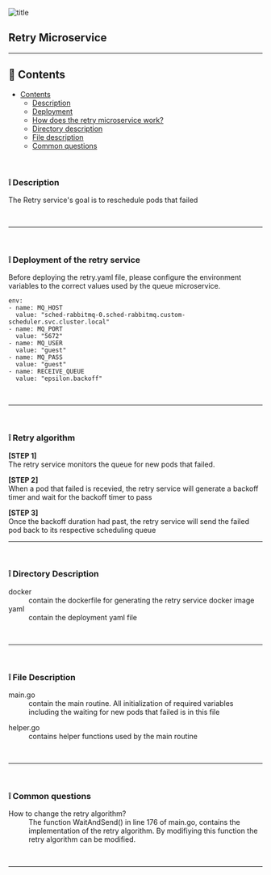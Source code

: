 ![title](https://alexneo.net/epsilon/retry.png "Retry")
## Retry Microservice

---

## :page_facing_up: Contents
- [Contents](#contents)
  - [Description](#desc)
  - [Deployment](#deploy)
  - [How does the retry microservice work?](#work)
  - [Directory description](#dir)
  - [File description](#file)
  - [Common questions](#qna)


<br>

<a name="desc"/></a> 
### :grey_exclamation: Description

The Retry service's goal is to reschedule pods that failed

<br>

---


<br>

<a name="deploy"/></a> 
### :grey_exclamation: Deployment of the retry service

Before deploying the retry.yaml file, please configure the environment variables to the correct values used by the queue microservice.

    env:
    - name: MQ_HOST
      value: "sched-rabbitmq-0.sched-rabbitmq.custom-scheduler.svc.cluster.local"
    - name: MQ_PORT
      value: "5672"
    - name: MQ_USER
      value: "guest"
    - name: MQ_PASS
      value: "guest"
    - name: RECEIVE_QUEUE
      value: "epsilon.backoff"

<br>

---

<br>

<a name="work"/></a> 
### :grey_exclamation: Retry algorithm

**[STEP 1]**
<br>
The retry service monitors the queue for new pods that failed.
<br>

**[STEP 2]**
<br>
When a pod that failed is recevied, the retry service will generate a backoff timer and wait for the backoff timer to pass
<br>

**[STEP 3]**
<br>
Once the backoff duration had past, the retry service will send the failed pod back to its respective scheduling queue
<br>


---

<br>

<a name="dir"/></a> 
### :grey_exclamation: Directory Description

<dl>
  <dt>docker</dt>
  <dd>contain the dockerfile for generating the retry service docker image</dd>
  
  <dt>yaml</dt>
  <dd>contain the deployment yaml file</dd>
  
</dl>

<br>

---

<br>

<a name="file"/></a> 
### :grey_exclamation: File Description

<dl>
  <dt>main.go</dt>
  <dd>contain the main routine. All initialization of required variables including the waiting for new pods that failed is in this file</dd>

</dl>

<dl>
  <dt>helper.go</dt>
  <dd>contains helper functions used by the main routine</dd>

</dl>

<br>

---

<br>

<a name="qna"/></a> 
### :grey_exclamation: Common questions

<dl>
  <dt>How to change the retry algorithm?</dt>
  <dd>The function WaitAndSend() in line 176 of main.go, contains the implementation of the retry algorithm. By modifiying this function the retry algorithm can be modified.</dd>

</dl>

<br>

---
